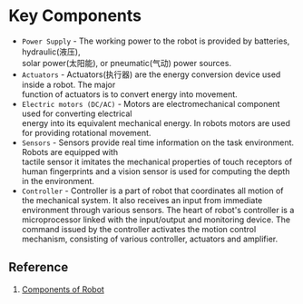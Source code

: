 # Key Components 


* `Power Supply` - The working power to the robot is provided by batteries, hydraulic(液压), <br>
  solar power(太阳能), or pneumatic(气动) power sources.
* `Actuators` - Actuators(执行器) are the energy conversion device used inside a robot. The major <br> function of actuators is to convert energy into movement.
* `Electric motors (DC/AC)` - Motors are electromechanical component used for converting electrical <br>
  energy into its equivalent mechanical energy. In robots motors are used for providing rotational movement.
* `Sensors` - Sensors provide real time information on the task environment. Robots are equipped with <br> tactile sensor it imitates the mechanical properties of touch receptors of human fingerprints and a vision sensor is used for computing the depth in the environment.
* `Controller` - Controller is a part of robot that coordinates all motion of the mechanical system. It also receives an input from immediate environment through various sensors. The heart of robot's controller is a microprocessor linked with the input/output and monitoring device. The command issued by the controller activates the motion control mechanism, consisting of various controller, actuators and amplifier.


## Reference
1. [Components of Robot](https://www.javatpoint.com/components-of-robot)
